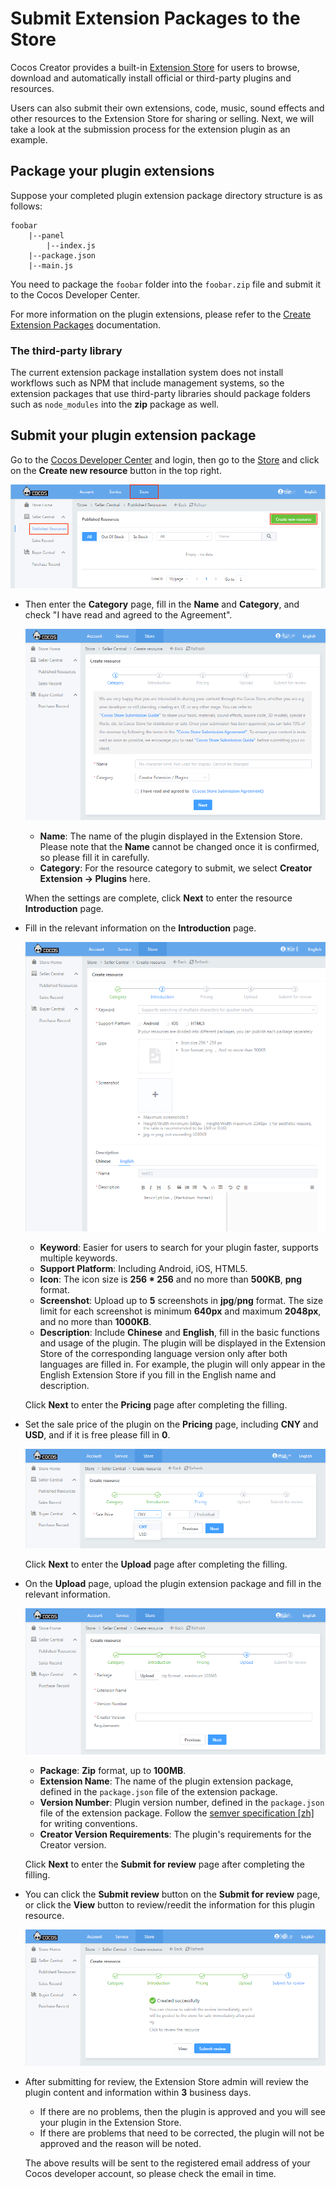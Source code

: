 # Submit Extension Packages to the Store

Cocos Creator provides a built-in [Extension Store](install-and-share.md) for users to browse, download and automatically install official or third-party plugins and resources.

Users can also submit their own extensions, code, music, sound effects and other resources to the Extension Store for sharing or selling. Next, we will take a look at the submission process for the extension plugin as an example.

## Package your plugin extensions

Suppose your completed plugin extension package directory structure is as follows:

```
foobar
    |--panel
        |--index.js
    |--package.json
    |--main.js
```

You need to package the `foobar` folder into the `foobar.zip` file and submit it to the Cocos Developer Center.

For more information on the plugin extensions, please refer to the [Create Extension Packages](your-first-extension.md) documentation.

### The third-party library

The current extension package installation system does not install workflows such as NPM that include management systems, so the extension packages that use third-party libraries should package folders such as `node_modules` into the **zip** package as well.

## Submit your plugin extension package

Go to the [Cocos Developer Center](https://auth.cocos.com/#/) and login, then go to the [Store](https://store-my.cocos.com/#/seller/resources/) and click on the **Create new resource** button in the top right.

  ![](submit-to-store/create.png)

- Then enter the **Category** page, fill in the **Name** and **Category**, and check "I have read and agreed to the Agreement".

  ![](submit-to-store/category.png)

  - **Name**: The name of the plugin displayed in the Extension Store. Please note that the **Name** cannot be changed once it is confirmed, so please fill it in carefully.
  - **Category**: For the resource category to submit, we select **Creator Extension -> Plugins** here.

  When the settings are complete, click **Next** to enter the resource **Introduction** page.

- Fill in the relevant information on the **Introduction** page.

  ![](submit-to-store/introduction.png)

  - **Keyword**: Easier for users to search for your plugin faster, supports multiple keywords.
  - **Support Platform**: Including Android, iOS, HTML5.
  - **Icon**: The icon size is **256 * 256** and no more than **500KB**, **png** format.
  - **Screenshot**: Upload up to **5** screenshots in **jpg**/**png** format. The size limit for each screenshot is minimum **640px** and maximum **2048px**, and no more than **1000KB**.
  - **Description**: Include **Chinese** and **English**, fill in the basic functions and usage of the plugin. The plugin will be displayed in the Extension Store of the corresponding language version only after both languages are filled in. For example, the plugin will only appear in the English Extension Store if you fill in the English name and description.
  
  Click **Next** to enter the **Pricing** page after completing the filling.

- Set the sale price of the plugin on the **Pricing** page, including **CNY** and **USD**, and if it is free please fill in **0**.

  ![](submit-to-store/pricing.png)

  Click **Next** to enter the **Upload** page after completing the filling.

- On the **Upload** page, upload the plugin extension package and fill in the relevant information.

  ![](submit-to-store/upload.png)

  - **Package**: **Zip** format, up to **100MB**.
  - **Extension Name**: The name of the plugin extension package, defined in the `package.json` file of the extension package.
  - **Version Number**: Plugin version number, defined in the `package.json` file of the extension package. Follow the [semver specification [zh]](http://semver.org/lang/zh-CN/) for writing conventions.
  - **Creator Version Requirements**: The plugin's requirements for the Creator version.

  Click **Next** to enter the **Submit for review** page after completing the filling.

- You can click the **Submit review** button on the **Submit for review** page, or click the **View** button to review/reedit the information for this plugin resource.

  ![](submit-to-store/submit-for-review.png)
  
- After submitting for review, the Extension Store admin will review the plugin content and information within **3** business days.

  - If there are no problems, then the plugin is approved and you will see your plugin in the Extension Store.
  - If there are problems that need to be corrected, the plugin will not be approved and the reason will be noted.
  
  The above results will be sent to the registered email address of your Cocos developer account, so please check the email in time.
